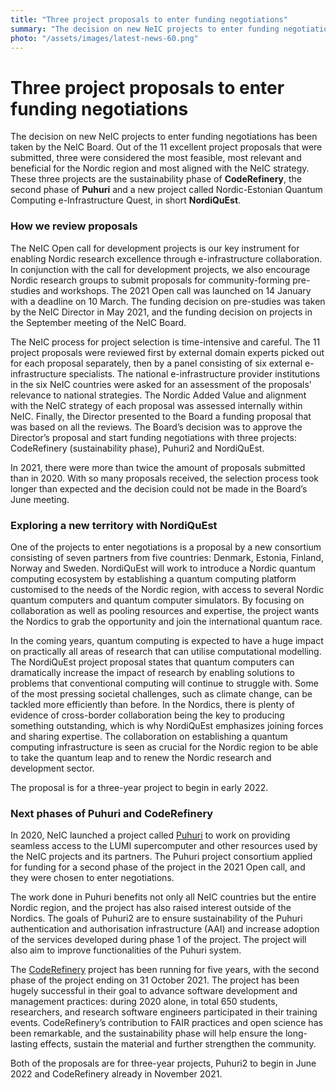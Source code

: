 ```yaml
---
title: "Three project proposals to enter funding negotiations"
summary: "The decision on new NeIC projects to enter funding negotiations has been taken. Out of the 11 excellent project proposals that were submitted, three were considered the most feasible, most relevant and beneficial for the Nordic region and most aligned with the NeIC strategy."
photo: "/assets/images/latest-news-60.png"
---
```


Three project proposals to enter funding negotiations
===========================

The decision on new NeIC projects to enter funding negotiations has been taken by the NeIC Board. Out of the 11 excellent project proposals that were submitted, three were considered the most feasible, most relevant and beneficial for the Nordic region and most aligned with the NeIC strategy. These three projects are the sustainability phase of **CodeRefinery**, the second phase of **Puhuri** and a new project called Nordic-Estonian Quantum Computing e-Infrastructure Quest, in short **NordiQuEst**.

### How we review proposals

The NeIC Open call for development projects is our key instrument for enabling Nordic research excellence through e-infrastructure collaboration. In conjunction with the call for development projects, we also encourage Nordic research groups to submit proposals for community-forming pre-studies and workshops. The 2021 Open call was launched on 14 January with a deadline on 10 March. The funding decision on pre-studies was taken by the NeIC Director in May 2021, and the funding decision on projects in the September meeting of the NeIC Board. 

The NeIC process for project selection is time-intensive and careful. The 11 project proposals were reviewed first by external domain experts picked out for each proposal separately, then by a panel consisting of six external e-infrastructure specialists. The national e-infrastructure provider institutions in the six NeIC countries were asked for an assessment of the proposals’ relevance to national strategies. The Nordic Added Value and alignment with the NeIC strategy of each proposal was assessed internally within NeIC. Finally, the Director presented to the Board a funding proposal that was based on all the reviews. The Board’s decision was to approve the Director’s proposal and start funding negotiations with three projects: CodeRefinery (sustainability phase), Puhuri2 and NordiQuEst. 

In 2021, there were more than twice the amount of proposals submitted than in 2020. With so many proposals received, the selection process took longer than expected and the decision could not be made in the Board’s June meeting. 

### Exploring a new territory with NordiQuEst

One of the projects to enter negotiations is a proposal by a new consortium consisting of seven partners from five countries: Denmark, Estonia, Finland, Norway and Sweden. NordiQuEst will work to introduce a Nordic quantum computing ecosystem by establishing a quantum computing platform customised to the needs of the Nordic region, with access to several Nordic quantum computers and quantum computer simulators. By focusing on collaboration as well as pooling resources and expertise, the project wants the Nordics to grab the opportunity and join the international quantum race.

In the coming years, quantum computing is expected to have a huge impact on practically all areas of research that can utilise computational modelling. The NordiQuEst project proposal states that quantum computers can dramatically increase the impact of research by enabling solutions to problems that conventional computing will continue to struggle with. Some of the most pressing societal challenges, such as climate change, can be tackled more efficiently than before. In the Nordics, there is plenty of evidence of cross-border collaboration being the key to producing something outstanding, which is why NordiQuEst emphasizes joining forces and sharing expertise. The collaboration on establishing a quantum computing infrastructure is seen as crucial for the Nordic region to be able to take the quantum leap and to renew the Nordic research and development sector. 

The proposal is for a three-year project to begin in early 2022. 

### Next phases of Puhuri and CodeRefinery

In 2020, NeIC launched a project called [Puhuri](https://neic.no/puhuri/) to work on providing seamless access to the LUMI supercomputer and other resources used by the NeIC projects and its partners. The Puhuri project consortium applied for funding for a second phase of the project in the 2021 Open call, and they were chosen to enter negotiations. 

The work done in Puhuri benefits not only all NeIC countries but the entire Nordic region, and the project has also raised interest outside of the Nordics. The goals of Puhuri2 are to ensure sustainability of the Puhuri authentication and authorisation infrastructure (AAI) and increase adoption of the services developed during phase 1 of the project. The project will also aim to improve functionalities of the Puhuri system.

The [CodeRefinery](https://neic.no/coderefinery/) project has been running for five years, with the second phase of the project ending on 31 October 2021. The project has been hugely successful in their goal to advance software development and management practices: during 2020 alone, in total 650 students, researchers, and research software engineers participated in their training events. CodeRefinery’s contribution to FAIR practices and open science has been remarkable, and the sustainability phase will help ensure the long-lasting effects, sustain the material and further strengthen the community.

Both of the proposals are for three-year projects, Puhuri2 to begin in June 2022 and CodeRefinery already in November 2021.
